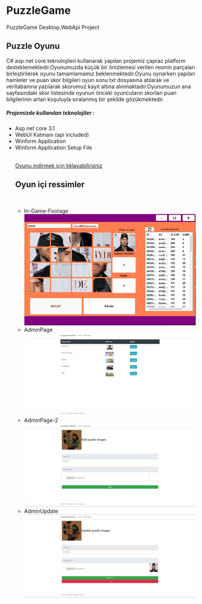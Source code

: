 # PuzzleGame
PuzzleGame Desktop,WebApi Project

<h2>Puzzle Oyunu</h2>

<p>C# asp.net core teknolojileri kullanarak yapılan projemiz çapraz platform desteklemektedir.Oyunumuzda küçük bir önizlemesi verilen resmin parçaları birleştirilerek oyunu tamamlamamız beklenmektedir.Oyunu oynarken yapılan hamleler ve puan skor bilgileri oyun sonu txt dosyasına atılarak ve veritabanına yazılarak skorumuz kayıt altına alınmaktadır.Oyunumuzun ana sayfasındaki skor listesinde oyunun önceki oyuncuların skorları puan bilgilerinin artan koşuluyla sıralanmış bir şekilde gözükmektedir. </p>

<h5>Projemizde kullanılan teknolojiler : </h5>
<ul>
<li>Asp.net core 3.1</li>
<li>WebUI Katmanı (api included)</li>
<li>Winform Application</li>
<li>Winform Application Setup File</li>
</br>

<a href="http://puzzlegame.rf.gd/" target="_blank">Oyunu indirmek için tıklayabilirsiniz</a>


<h2>Oyun içi ressimler</h2>
</br>
<ul>
<li>In-Game-Footage
</br>
<img src="https://github.com/caner24/PuzzleGame/blob/master/GameScreens/Desktop.png">
</li>
<li>AdminPage
</br>
<img src="https://github.com/caner24/PuzzleGame/blob/master/GameScreens/Admin-1.png">
</li>
<li>AdminPage-2
</br>
<img src="https://github.com/caner24/PuzzleGame/blob/master/GameScreens/Admin-Save.png">
</li>
<li>AdminUpdate
</br>
<img src="https://github.com/caner24/PuzzleGame/blob/master/GameScreens/Admin-Update.png">
</li>
